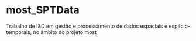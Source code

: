 # most_SPTData
Trabalho de I&amp;D em gestão e processamento de dados espaciais e espácio-temporais, no âmbito do projeto most
